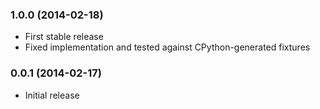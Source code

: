 ### 1.0.0 (2014-02-18)

  * First stable release
  * Fixed implementation and tested against CPython-generated fixtures

### 0.0.1 (2014-02-17)

  * Initial release

